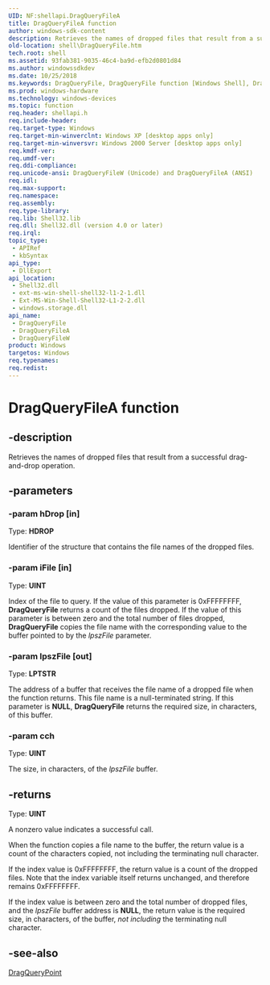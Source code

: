 ```yaml
---
UID: NF:shellapi.DragQueryFileA
title: DragQueryFileA function
author: windows-sdk-content
description: Retrieves the names of dropped files that result from a successful drag-and-drop operation.
old-location: shell\DragQueryFile.htm
tech.root: shell
ms.assetid: 93fab381-9035-46c4-ba9d-efb2d0801d84
ms.author: windowssdkdev
ms.date: 10/25/2018
ms.keywords: DragQueryFile, DragQueryFile function [Windows Shell], DragQueryFileA, DragQueryFileW, _win32_DragQueryFile, shell.DragQueryFile, shellapi/DragQueryFile, shellapi/DragQueryFileA, shellapi/DragQueryFileW
ms.prod: windows-hardware
ms.technology: windows-devices
ms.topic: function
req.header: shellapi.h
req.include-header: 
req.target-type: Windows
req.target-min-winverclnt: Windows XP [desktop apps only]
req.target-min-winversvr: Windows 2000 Server [desktop apps only]
req.kmdf-ver: 
req.umdf-ver: 
req.ddi-compliance: 
req.unicode-ansi: DragQueryFileW (Unicode) and DragQueryFileA (ANSI)
req.idl: 
req.max-support: 
req.namespace: 
req.assembly: 
req.type-library: 
req.lib: Shell32.lib
req.dll: Shell32.dll (version 4.0 or later)
req.irql: 
topic_type:
 - APIRef
 - kbSyntax
api_type:
 - DllExport
api_location:
 - Shell32.dll
 - ext-ms-win-shell-shell32-l1-2-1.dll
 - Ext-MS-Win-Shell-Shell32-L1-2-2.dll
 - windows.storage.dll
api_name:
 - DragQueryFile
 - DragQueryFileA
 - DragQueryFileW
product: Windows
targetos: Windows
req.typenames: 
req.redist: 
---
```


# DragQueryFileA function


## -description


Retrieves the names of dropped files that result from a successful drag-and-drop operation.


## -parameters




### -param hDrop [in]

Type: <b>HDROP</b>

Identifier of the structure that contains the file names of the dropped files.


### -param iFile [in]

Type: <b>UINT</b>

Index of the file to query. If the value of this parameter is 0xFFFFFFFF, <b>DragQueryFile</b> returns a count of the files dropped. If the value of this parameter is between zero and the total number of files dropped, <b>DragQueryFile</b> copies the file name with the corresponding value to the buffer pointed to by the <i>lpszFile</i> parameter.


### -param lpszFile [out]

Type: <b>LPTSTR</b>

The address of a buffer that receives the file name of a dropped file when the function returns. This file name is a null-terminated string. If this parameter is <b>NULL</b>, <b>DragQueryFile</b> returns the required size, in characters, of this buffer.


### -param cch

Type: <b>UINT</b>

The size, in characters, of the <i>lpszFile</i> buffer.


## -returns



Type: <b>UINT</b>

A nonzero value indicates a successful call.

When the function copies a file name to the buffer, the return value is a count of the characters copied, not including the terminating null character.

If the index value is 0xFFFFFFFF, the return value is a count of the dropped files. Note that the index variable itself returns unchanged, and therefore remains 0xFFFFFFFF.

If the index value is between zero and the total number of dropped files, and the <i>lpszFile</i> buffer address is <b>NULL</b>, the return value is the required size, in characters, of the buffer, <i>not including</i> the terminating null character.




## -see-also




<a href="https://msdn.microsoft.com/87794ab0-a075-4a1f-869f-5998bdc57a1d">DragQueryPoint</a>
 

 

